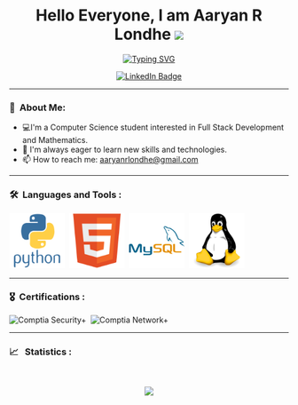 <h1 align="center">Hello Everyone, I am Aaryan R Londhe <img src="https://media.giphy.com/media/hvRJCLFzcasrR4ia7z/giphy.gif" width="40"></h1>

<p align="center">
<a href="https://git.io/typing-svg"><img src="https://readme-typing-svg.demolab.com?font=Fira+Code&weight=600&size=40&pause=1000&color=1086F7&center=true&vCenter=true&width=1000&lines=Cybersecurity+Analyst;Active+Learner;Feel+Free+To+Reach+Out!" alt="Typing SVG" /></a>
</p>


<p align="center">
<a href="https://www.linkedin.com/in/aaryanrlondhe/"><img src="https://img.shields.io/badge/LinkedIn-blue?style=for-the-badge&logo=linkedin&logoColor=white" alt="LinkedIn Badge"></a>
</p>

---

### 🧠 &nbsp;About Me:

- 💻I'm a Computer Science student interested in Full Stack Development and Mathematics.
- 🌱 I'm always eager to learn new skills and technologies.
- 📫 How to reach me: aaryanrlondhe@gmail.com

---

### 🛠 &nbsp;Languages and Tools :
<p>
<img src="https://github.com/devicons/devicon/blob/master/icons/python/python-original-wordmark.svg" title="Python" alt="Python" width="100" height="100"/>&nbsp;
<img src="https://github.com/devicons/devicon/blob/master/icons/html5/html5-original.svg" title="HTML5" alt="HTML" width="100" height="100"/>&nbsp;
<img src="https://github.com/devicons/devicon/blob/master/icons/mysql/mysql-original-wordmark.svg" title="MySQL"  alt="MySQL" width="100" height="100"/>&nbsp;
<img src="https://github.com/devicons/devicon/blob/master/icons/linux/linux-original.svg" title="Linux" alt="Linux" width="100" height="100"/>&nbsp;
</p>

---

### 🎖️ &nbsp;Certifications :
<p>
<img src="https://comptiacdn.azureedge.net/webcontent/images/default-source/siteicons/logosecurityplus.svg" title="Comptia Security+" alt="Comptia Security+" width="200" height="200"/>&nbsp;
<img src="https://comptiacdn.azureedge.net/webcontent/images/default-source/siteicons/logonetworkplus.svg" title="Comptia Network+" alt="Comptia Network+" width="200" height="200"/>&nbsp;
</p>

---

### 📈 &nbsp; Statistics :
<br />
<p align="center">
  <img src="http://github-readme-streak-stats.herokuapp.com?user=aaryanrlondhe&theme=sunset-gradient" />
</p>

